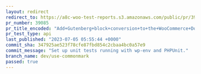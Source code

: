```yaml
---
layout: redirect
redirect_to: https://a8c-woo-test-reports.s3.amazonaws.com/public/pr/39085/api/index.html
pr_number: 39085
pr_title_encoded: "Add+Gutenberg+block+conversion+to+the+WooCommerce+Docs+plugin"
pr_test_type: api
last_published: "2023-07-05 05:55:44 +0000"
commit_sha: 347925ae523f78cfe87fbd854c2cbaa4bc0a57e9
commit_message: "Set up unit tests running with wp-env and PHPUnit."
branch_name: dev/use-commonmark
passed: true
---
```

